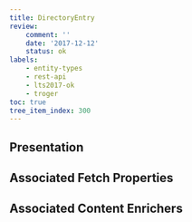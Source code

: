 ```yaml
---
title: DirectoryEntry
review:
    comment: ''
    date: '2017-12-12'
    status: ok
labels:
    - entity-types
    - rest-api
    - lts2017-ok
    - troger
toc: true
tree_item_index: 300
---
```

## Presentation





## Associated Fetch Properties




## Associated Content Enrichers
